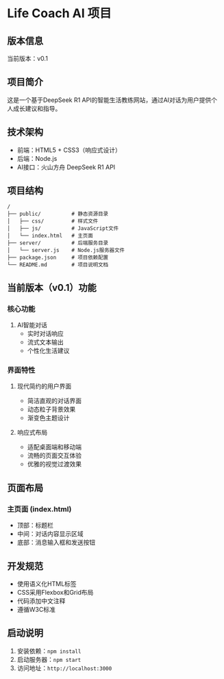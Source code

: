 # Life Coach AI 项目

## 版本信息
当前版本：v0.1

## 项目简介
这是一个基于DeepSeek R1 API的智能生活教练网站，通过AI对话为用户提供个人成长建议和指导。

## 技术架构
- 前端：HTML5 + CSS3（响应式设计）
- 后端：Node.js
- AI接口：火山方舟 DeepSeek R1 API

## 项目结构
```
/
├── public/          # 静态资源目录
│   ├── css/         # 样式文件
│   ├── js/          # JavaScript文件
│   └── index.html   # 主页面
├── server/          # 后端服务目录
│   └── server.js    # Node.js服务器文件
├── package.json     # 项目依赖配置
└── README.md        # 项目说明文档
```

## 当前版本（v0.1）功能
### 核心功能
1. AI智能对话
   - 实时对话响应
   - 流式文本输出
   - 个性化生活建议

### 界面特性
1. 现代简约的用户界面
   - 简洁直观的对话界面
   - 动态粒子背景效果
   - 渐变色主题设计

2. 响应式布局
   - 适配桌面端和移动端
   - 流畅的页面交互体验
   - 优雅的视觉过渡效果

## 页面布局
### 主页面 (index.html)
- 顶部：标题栏
- 中间：对话内容显示区域
- 底部：消息输入框和发送按钮

## 开发规范
- 使用语义化HTML标签
- CSS采用Flexbox和Grid布局
- 代码添加中文注释
- 遵循W3C标准

## 启动说明
1. 安装依赖：`npm install`
2. 启动服务器：`npm start`
3. 访问地址：`http://localhost:3000`